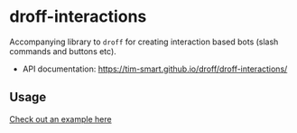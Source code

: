 # droff-interactions

Accompanying library to `droff` for creating interaction based bots (slash
commands and buttons etc).

- API documentation: https://tim-smart.github.io/droff/droff-interactions/

## Usage

[Check out an example here](example/slash-commands.ts)

